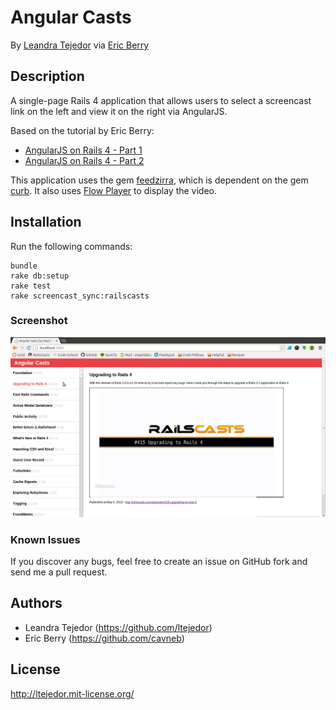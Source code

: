 # Angular Casts
By [Leandra Tejedor](http://leandratejedor.com)
via [Eric Berry](http://coderberry.me/)


## Description
A single-page Rails 4 application that allows users to select a screencast link on the left and view it on the right via AngularJS.

Based on the tutorial by Eric Berry:
* [AngularJS on Rails 4 - Part 1](http://coderberry.me/blog/2013/04/22/angularjs-on-rails-4-part-1/)
* [AngularJS on Rails 4 - Part 2](http://coderberry.me/blog/2013/04/23/angularjs-on-rails-4-part-2/)

This application uses the gem [feedzirra](https://github.com/pauldix/feedzirra), which is dependent on the gem [curb](https://github.com/taf2/curb). It also uses [Flow Player](http://flowplayer.org/) to display the video.

## Installation

Run the following commands:
```
bundle
rake db:setup
rake test
rake screencast_sync:railscasts
```

### Screenshot
![View of the homepage](https://github.com/stephdatu/angular_casts/raw/master/lib/assets/angularcasts.png)

### Known Issues

If you discover any bugs, feel free to create an issue on GitHub fork and
send me a pull request.

## Authors
* Leandra Tejedor (https://github.com/ltejedor)
* Eric Berry (https://github.com/cavneb)

## License

http://ltejedor.mit-license.org/
